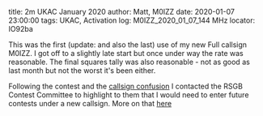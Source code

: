 title: 2m UKAC January 2020
author: Matt, M0IZZ
date: 2020-01-07 23:00:00
tags: UKAC, Activation
log: M0IZZ_2020_01_07_144 MHz
locator: IO92ba


This was the first (update: and also the last) use of my new Full callsign M0IZZ. I got off to a slightly late start but once under way the rate was reasonable. The final squares tally was also reasonable - not as good as last month but not the worst it's been either.

Following the contest and the [callsign confusion](/m5mat.html) I contacted the RSGB Contest Committee to highlight to them that I would need to enter future contests under a new callsign. More on that [here](/more-on-the-callsign-changing-saga.html)
